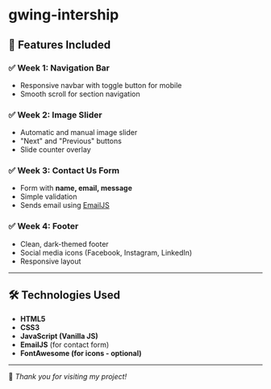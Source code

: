 # gwing-intership

## 📌 Features Included

### ✅ Week 1: Navigation Bar
- Responsive navbar with toggle button for mobile
- Smooth scroll for section navigation

### ✅ Week 2: Image Slider
- Automatic and manual image slider
- "Next" and "Previous" buttons
- Slide counter overlay

### ✅ Week 3: Contact Us Form
- Form with **name, email, message**
- Simple validation
- Sends email using [EmailJS](https://www.emailjs.com/)

### ✅ Week 4: Footer
- Clean, dark-themed footer
- Social media icons (Facebook, Instagram, LinkedIn)
- Responsive layout

---


## 🛠 Technologies Used

- **HTML5**
- **CSS3**
- **JavaScript (Vanilla JS)**
- **EmailJS** (for contact form)
- **FontAwesome (for icons - optional)**

---

📝 _Thank you for visiting my project!_
